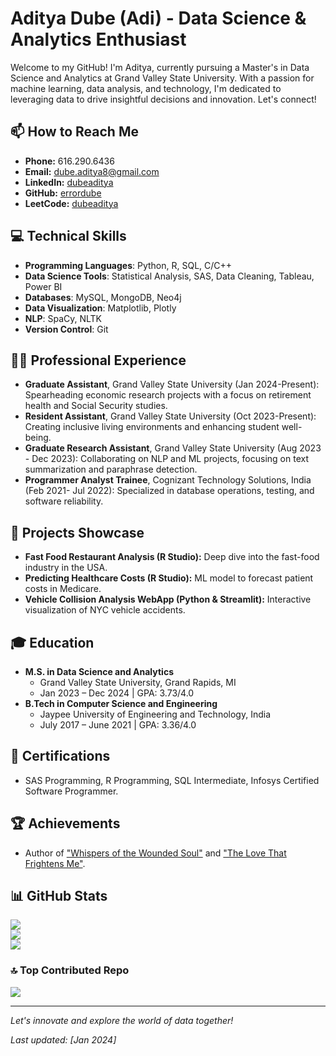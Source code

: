 # Aditya Dube (Adi) - Data Science & Analytics Enthusiast

Welcome to my GitHub! I'm Aditya, currently pursuing a Master's in Data Science and Analytics at Grand Valley State University. With a passion for machine learning, data analysis, and technology, I'm dedicated to leveraging data to drive insightful decisions and innovation. Let's connect!

## 📫 How to Reach Me
- **Phone:** 616.290.6436
- **Email:** [dube.aditya8@gmail.com](mailto:dube.aditya8@gmail.com)
- **LinkedIn:** [dubeaditya](https://www.linkedin.com/in/dubeaditya/)
- **GitHub:** [errordube](https://github.com/errordube)
- **LeetCode:** [dubeaditya](https://leetcode.com/dubeaditya/)

## 💻 Technical Skills
- **Programming Languages**: Python, R, SQL, C/C++
- **Data Science Tools**: Statistical Analysis, SAS, Data Cleaning, Tableau, Power BI
- **Databases**: MySQL, MongoDB, Neo4j
- **Data Visualization**: Matplotlib, Plotly
- **NLP**: SpaCy, NLTK
- **Version Control**: Git

## 👨‍💼 Professional Experience
- **Graduate Assistant**, Grand Valley State University (Jan 2024-Present): Spearheading economic research projects with a focus on retirement health and Social Security studies.
- **Resident Assistant**, Grand Valley State University (Oct 2023-Present): Creating inclusive living environments and enhancing student well-being.
- **Graduate Research Assistant**, Grand Valley State University (Aug 2023 - Dec 2023): Collaborating on NLP and ML projects, focusing on text summarization and paraphrase detection.
- **Programmer Analyst Trainee**, Cognizant Technology Solutions, India (Feb 2021- Jul 2022): Specialized in database operations, testing, and software reliability.

## 🚀 Projects Showcase
- **Fast Food Restaurant Analysis (R Studio):** Deep dive into the fast-food industry in the USA.
- **Predicting Healthcare Costs (R Studio):** ML model to forecast patient costs in Medicare.
- **Vehicle Collision Analysis WebApp (Python & Streamlit):** Interactive visualization of NYC vehicle accidents.

## 🎓 Education
- **M.S. in Data Science and Analytics**
  - Grand Valley State University, Grand Rapids, MI
  - Jan 2023 – Dec 2024 | GPA: 3.73/4.0
- **B.Tech in Computer Science and Engineering**
  - Jaypee University of Engineering and Technology, India
  - July 2017 – June 2021 | GPA: 3.36/4.0

## 📜 Certifications
- SAS Programming, R Programming, SQL Intermediate, Infosys Certified Software Programmer.

## 🏆 Achievements
- Author of ["Whispers of the Wounded Soul"](https://www.amazon.com/Whispers-wounded-soul-ADITYA-DUBE-ebook/dp/B0CDRWQ61D/ref=sr_1_2?crid=1XW2044355SY&keywords=whispers+of+the+wounded+soul&qid=1706408709&sprefix=%2Caps%2C136&sr=8-2) and ["The Love That Frightens Me"](https://www.amazon.com/LOVE-THAT-FRIGHTENS-ADITYA-DUBE-ebook/dp/B0B1Z876P7/ref=sr_1_2?qid=1706408723&refinements=p_27%3AADITYA+DUBE&s=digital-text&sr=1-2&text=ADITYA+DUBE).

## 📊 GitHub Stats
![](https://github-readme-stats.vercel.app/api?username=errordube&theme=dark&hide_border=false&include_all_commits=false&count_private=false)<br/>
![](https://github-readme-streak-stats.herokuapp.com/?user=errordube&theme=dark&hide_border=false)<br/>
![](https://github-readme-stats.vercel.app/api/top-langs/?username=errordube&theme=dark&hide_border=false&include_all_commits=false&count_private=false&layout=compact)

### 🔝 Top Contributed Repo
![](https://github-contributor-stats.vercel.app/api?username=errordube&limit=5&theme=tokyonight&combine_all_yearly_contributions=true)

---
*Let's innovate and explore the world of data together!*

*Last updated: [Jan 2024]*
